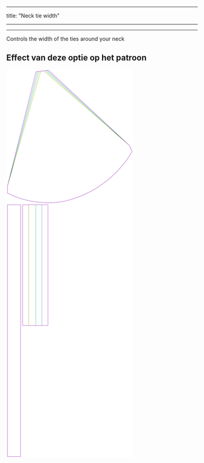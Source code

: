 - - -
title: "Neck tie width"
- - -

***

Controls the width of the ties around your neck

## Effect van deze optie op het patroon

![Deze afbeelding toont het effect van deze optie door meerdere varianten die een andere waarde hebben voor deze optie te vervangen](bee_necktiewidth_sample.svg "Effect van deze optie op het patroon")
